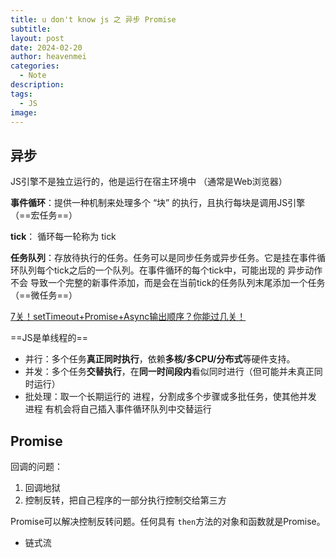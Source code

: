 ```yaml
---
title: u don't know js 之 异步 Promise
subtitle: 
layout: post
date: 2024-02-20
author: heavenmei
categories:
  - Note
description: 
tags:
  - JS
image:
---
```

## 异步


JS引擎不是独立运行的，他是运行在宿主环境中 （通常是Web浏览器）

**事件循环**：提供一种机制来处理多个 “块” 的执行，且执行每块是调用JS引擎 （==宏任务==）

**tick**： 循环每一轮称为 tick

**任务队列**：存放待执行的任务。任务可以是同步任务或异步任务。它是挂在事件循环队列每个tick之后的一个队列。在事件循环的每个tick中，可能出现的 异步动作 不会 导致一个完整的新事件添加，而是会在当前tick的任务队列末尾添加一个任务 （==微任务==）

[7关！setTimeout+Promise+Async输出顺序？你能过几关！](https://security.feishu.cn/link/safety?target=http%3A%2F%2Fmp.weixin.qq.com%2Fs%3F__biz%3DMzg2NjY2NTcyNg%3D%3D%26mid%3D2247483940%26idx%3D1%26sn%3D7a97101836c2b697a270bd84707d441f%26chksm%3Dce4617b5f9319ea3e65092ef4a8b977c85cb0c589f89f49cf626df961de0900c2510297f0af9%26scene%3D21%23wechat_redirect&scene=ccm&logParams=%7B%22location%22%3A%22ccm_drive%22%7D&lang=zh-CN)




==JS是单线程的==
- 并行：多个任务**真正同时执行**，依赖**多核/多CPU/分布式**等硬件支持。
- 并发：多个任务**交替执行**，在**同一时间段内**看似同时进行（但可能并未真正同时运行）
- 批处理：取一个长期运行的 进程，分割成多个步骤或多批任务，使其他并发 进程 有机会将自己插入事件循环队列中交替运行



## Promise

回调的问题：

1. 回调地狱
2. 控制反转，把自己程序的一部分执行控制交给第三方

Promise可以解决控制反转问题。任何具有 `then`方法的对象和函数就是Promise。
- 链式流



